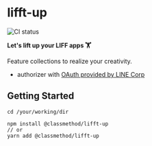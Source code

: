 # lifft-up

![CI status](https://github.com/classmethod/lifft-up/actions/workflows/create-release.yaml/badge.svg)

**Let's lift up your LIFF apps 🏋️**

Feature collections to realize your creativity.

- authorizer with [OAuth provided by LINE Corp](https://developers.line.biz/en/reference/line-login/#oauth)

## Getting Started

```console
cd /your/working/dir

npm install @classmethod/lifft-up
// or
yarn add @classmethod/lifft-up
```
